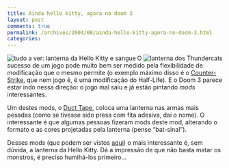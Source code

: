 ```yaml
---
title: Ainda hello kitty, agora no doom 3
layout: post
comments: true
permalink: /archives/2004/08/ainda-hello-kitty-agora-no-doom-3.html
categories:
---
```

<img src="//chester.me/img/blig/kittydoom3.jpg" border=0 alt="tudo a ver: lanterna da Hello Kitty e sangue" align="left"><img src="//chester.me/img/blig/thunderdoom3.jpg" border=0 alt="lanterna dos Thundercats" align="right">O sucesso de um jogo pode muito bem ser medido pela flexibilidade de modificação que o mesmo permite (o exemplo máximo disso é o <a href="http://www.counter-strike.net/faq.html" >Counter-Strike</a>, que nem jogo é, é uma modificação do Half-Life). E o Doom 3 parece estar indo nessa direção: o jogo mal saiu e já estão pintando *mods* interessantes.

Um destes mods, o <a href="http://ducttape.glenmurphy.com/" >Duct Tape</a>, coloca uma lanterna nas armas mais pesadas (como se tivesse sido presa com fita adesiva, daí o nome). O interessante é que algumas pessoas fizeram mods deste mod, alterando o formato e as cores projetadas pela lanterna (pense &#8220;bat-sinal&#8221;).

Desses mods (que podem ser vistos <a href="http://dynamic.gamespy.com/~polycount/ubb/Forum2/HTML/009361.html?00000" >aqui</a>) o mais interessante é, sem dúvida, a lanterna da Hello Kitty. Dá a impressão de que não basta matar os monstros, é preciso humihá-los primeiro&#8230;
